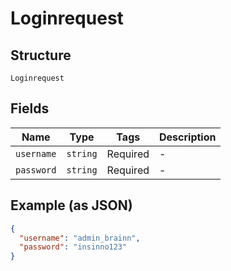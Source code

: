 
# Loginrequest

## Structure

`Loginrequest`

## Fields

| Name | Type | Tags | Description |
|  --- | --- | --- | --- |
| `username` | `string` | Required | - |
| `password` | `string` | Required | - |

## Example (as JSON)

```json
{
  "username": "admin_brainn",
  "password": "insinno123"
}
```

